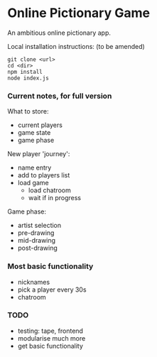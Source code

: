 # Online Pictionary Game

An ambitious online pictionary app.

Local installation instructions: (to be amended)
```
git clone <url>
cd <dir>
npm install
node index.js
```

### Current notes, for full version

What to store:
- current players
- game state
- game phase

New player 'journey':
- name entry
- add to players list
- load game
  - load chatroom
  - wait if in progress

Game phase:
- artist selection
- pre-drawing
- mid-drawing
- post-drawing

### Most basic functionality

- nicknames
- pick a player every 30s
- chatroom

### TODO
- testing: tape, frontend
- modularise much more
- get basic functionality
